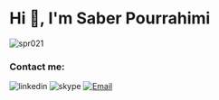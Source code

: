 <h1>Hi 👋, I'm Saber Pourrahimi</h1>

<img
  src="https://github-readme-stats.vercel.app/api?username=spr021&show_icons=true&locale=en&hide=issues,contribs"
  alt="spr021"
/>
<h3>Contact me:</h3>
<div>
  <img
    alt="linkedin"
    src="https://img.shields.io/twitter/url?label=linkedin&logo=linkedin&style=social&url=https%3A%2F%2Fwww.linkedin.com%2Fin%2Fsaber-pourrahimi-534795192%2F"
  />
  <img
    alt="skype"
    src="https://img.shields.io/twitter/url?label=skype&logo=skype&style=social&url=https%3A%2F%2Fjoin.skype.com%2FIRAe9oHgRSia"
  />
  <a href="mailto:saber.pourrahimi.1999@gmail.com"
    ><img
      alt="Email"
      src="https://img.shields.io/twitter/url?label=email&logo=gmail&style=social&url=https://gmail.com"
  /></a>
</div>
